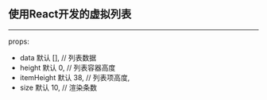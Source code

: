 ## 使用React开发的虚拟列表

---
props: 
- data 默认 [], // 列表数据
- height 默认 0, // 列表容器高度
- itemHeight 默认 38, // 列表项高度,
- size 默认 10, // 渲染条数